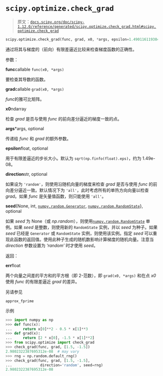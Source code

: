 # `scipy.optimize.check_grad`

> 原文：[`docs.scipy.org/doc/scipy-1.12.0/reference/generated/scipy.optimize.check_grad.html#scipy.optimize.check_grad`](https://docs.scipy.org/doc/scipy-1.12.0/reference/generated/scipy.optimize.check_grad.html#scipy.optimize.check_grad)

```py
scipy.optimize.check_grad(func, grad, x0, *args, epsilon=1.4901161193847656e-08, direction='all', seed=None)
```

通过将其与梯度的（前向）有限差逼近比较来检查梯度函数的正确性。

参数：

**func**callable `func(x0, *args)`

要检查其导数的函数。

**grad**callable `grad(x0, *args)`

*func*的雅可比矩阵。

**x0**ndarray

检查 *grad* 是否与使用 *func* 的前向差分逼近的梯度一致的点。

**args***args, optional

传递给 *func* 和 *grad* 的额外参数。

**epsilon**float, optional

用于有限差逼近的步长大小。默认为 `sqrt(np.finfo(float).eps)`，约为 1.49e-08。

**direction**str, optional

如果设为 `'random'`，则使用沿随机向量的梯度来检查 *grad* 是否与使用 *func* 的前向差分逼近一致。默认情况下为 `'all'`，此时考虑所有的单热方向向量以检查 *grad*。如果 *func* 是矢量值函数，则只能使用 `'all'`。

**seed**{None, int, [`numpy.random.Generator`](https://numpy.org/devdocs/reference/random/generator.html#numpy.random.Generator "(in NumPy v2.0.dev0)"), [`numpy.random.RandomState`](https://numpy.org/devdocs/reference/random/legacy.html#numpy.random.RandomState "(in NumPy v2.0.dev0)")}, optional

如果 *seed* 为 None（或 *np.random*），则使用[`numpy.random.RandomState`](https://numpy.org/devdocs/reference/random/legacy.html#numpy.random.RandomState "(in NumPy v2.0.dev0)") 单例。如果 *seed* 是整数，则使用新的 `RandomState` 实例，并以 *seed* 为种子。如果 *seed* 已经是 `Generator` 或 `RandomState` 实例，则使用该实例。指定 *seed* 可以重现此函数的返回值。使用此种子生成的随机数影响计算梯度的随机向量。注意当 *direction* 参数设置为 *‘random’* 时才使用 *seed*。

返回：

**err**float

两个向量之间差的平方和的平方根（即 2-范数），即 `grad(x0, *args)` 和在点 *x0* 使用 *func* 的有限差逼近 *grad* 的差异。

另请参见

`approx_fprime`

示例

```py
>>> import numpy as np
>>> def func(x):
...     return x[0]**2 - 0.5 * x[1]**3
>>> def grad(x):
...     return [2 * x[0], -1.5 * x[1]**2]
>>> from scipy.optimize import check_grad
>>> check_grad(func, grad, [1.5, -1.5])
2.9802322387695312e-08  # may vary
>>> rng = np.random.default_rng()
>>> check_grad(func, grad, [1.5, -1.5],
...             direction='random', seed=rng)
2.9802322387695312e-08 
```
